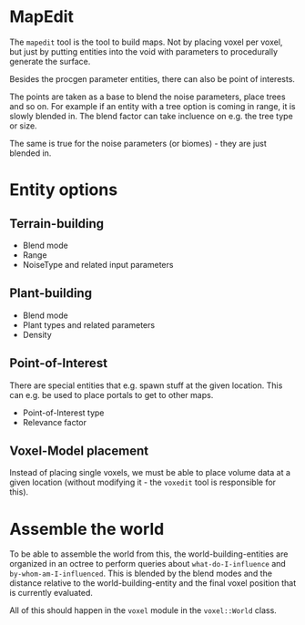 # MapEdit

The `mapedit` tool is the tool to build maps. Not by placing voxel per voxel, but just
by putting entities into the void with parameters to procedurally generate the surface.

Besides the procgen parameter entities, there can also be point of interests.

The points are taken as a base to blend the noise parameters, place trees and so on. For example if
an entity with a tree option is coming in range, it is slowly blended in. The blend factor can take
incluence on e.g. the tree type or size.

The same is true for the noise parameters (or biomes) - they are just blended in.

# Entity options

## Terrain-building

- Blend mode
- Range
- NoiseType and related input parameters

## Plant-building

- Blend mode
- Plant types and related parameters
- Density

## Point-of-Interest

There are special entities that e.g. spawn stuff at the given location. This can e.g. be used to
place portals to get to other maps.

- Point-of-Interest type
- Relevance factor

## Voxel-Model placement

Instead of placing single voxels, we must be able to place volume data at a given location (without
modifying it - the `voxedit` tool is responsible for this).

# Assemble the world

To be able to assemble the world from this, the world-building-entities are organized in an octree to
perform queries about `what-do-I-influence` and `by-whom-am-I-influenced`. This is blended by the blend modes
and the distance relative to the world-building-entity and the final voxel position that is currently
evaluated.

All of this should happen in the `voxel` module in the `voxel::World` class.
